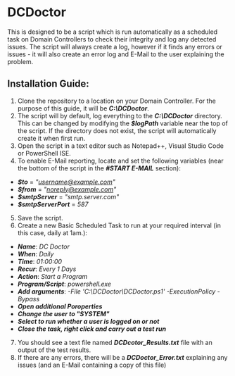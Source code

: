# **DCDoctor**

This is designed to be a script which is run automatically as a scheduled task on Domain Controllers to check their integrity and log any detected issues.
The script will always create a log, however if it finds any errors or issues - it will also create an error log and E-Mail to the user explaining the problem.

## Installation Guide:

1) Clone the repository to a location on your Domain Controller. For the purpose of this guide, it will be ***C:\DCDoctor***.
2) The script will by default, log everything to the ***C:\DCDoctor*** directory. This can be changed by modifying the ***$logPath*** variable near the top of the script.
   If the directory does not exist, the script will automatically create it when first run.
3) Open the script in a text editor such as Notepad++, Visual Studio Code or PowerShell ISE.
4) To enable E-Mail reporting, locate and set the following variables (near the bottom of the script in the ***#START E-MAIL*** section):
*  ***$to*** = *"username@example.com"*
*  ***$from*** = *"noreply@example.com"*
*  ***$smtpServer*** = *"smtp.server.com"*
*  ***$smtpServerPort*** = *587*
5) Save the script.
6) Create a new Basic Scheduled Task to run at your required interval (in this case, daily at 1am.):
*  ***Name***: *DC Doctor*
*  ***When***: *Daily*
*  ***Time***: *01:00:00*
*  ***Recur***: *Every 1 Days*
*  ***Action***: *Start a Program*
*  ***Program/Script***: *powershell.exe*
*  ***Add arguments***: *-File 'C:\DCDoctor\DCDoctor.ps1' -ExecutionPolicy -Bypass*
*  ***Open additional Poroperties***
*  ***Change the user to "SYSTEM"***
*  ***Select to run whether a user is logged on or not***
*  ***Close the task, right click and carry out a test run***
7) You should see a text file named ***DCDcotor_Results.txt*** file with an output of the test results.
8) If there are any errors, there will be a ***DCDoctor_Error.txt*** explaining any issues (and an E-Mail containing a copy of this file)
